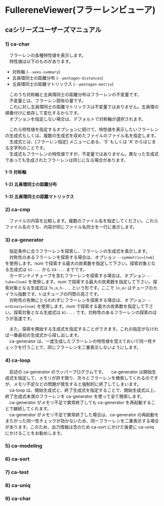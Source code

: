# FullereneViewer(フラーレンビューア)
## caシリーズユーザーズマニュアル

### 1) ca-char
　フラーレンの各種特性値を表示します。  
　特性値は以下のものがあります。

* 対称軸 (`--axes-summary`)
* 五員環同士の距離分布 (`--pentagon-distances`)
* 五員環同士の距離マトリックス (`--pentagon-matrix`)

　このうち対称軸と五員環同士の距離分布はフラーレンの不変量です。  
　不変量とは、フラーレン固有の量です。  
　これに対し五員環同士の距離マトリックスは不変量ではありません。五員環の順番付けに依存して変化するからです。  
　オプションを指定しない場合は、デフォルトで対称軸が選択されます。

　これら特性値を指定するオプションに続けて、特性値を表示したいフラーレンの生成式もしくは、複数の生成式を収めたファイルのファイル名を指定します。  
　生成式とは、[フラーレン指定] メニューにある、'S' もしくは 'A' からはじまる文字列のことです。  
　生成式もフラーレンの特性値ですが、不変量ではありません。異なった生成式であっても生成されたフラーレンは同じになる場合があります。

#### 1-1) 対称軸

#### 1-2) 五員環同士の距離分布

#### 1-3) 五員環同士の距離マトリックス

### 2) ca-cmp
　ファイルの内容を比較します。複数のファイル名を指定してください。これらファイル名のうち、内容が同じファイル名同士を一行に表示します。

### 3) ca-generator
　指定条件に合うフラーレンを探索し、フラーレンの生成式を表示します。  
　対称性のあるフラーレンを探索する場合は、オプション `--symmetric=[num]` を使用します。num で探索する最大の炭素数を指定して下さい。探索対象となる生成式は `S1-...` から `S4-...` までです。  
　カーボンナノチューブを含むフラーレンを探索する場合は、オプション `--tube=[num]` を使用します。num で探索する最大の炭素数を指定して下さい。探索対象となる生成式は `Tn,m,h-...` という形です。ここで `(n,m)` はチューブのカイラル指数です。`h` はチューブの円筒の高さです。  
　対称性の有無にとらわれずにフラーレンを探索する場合は、オプション `--ordinary=[num]` を使用します。num で探索する最大の炭素数を指定して下さい。探索対象となる生成式は `A1-...` です。対称性のあるフラーレンの探索のほうが高速です。  

　また、探索を開始する生成式を指定することができます。これの指定がなければ一番最初の生成式から探し出します。  
　ca-generator は、一度生成したフラーレンの特性値を覚えておいて同一性チェックを行うことで、同じフラーレンを二重表示しないようにします。

### 4) ca-loop
　前述の ca-generator のラッパープログラムです。
　ca-generator は開始生成式を指定して、メモリが許す限り、次々とフラーレンを検索してくれるのですが、メモリ不足などの問題が発生すると強制的に終了してしまいます。  
　ca-loop は、開始生成式と、終了生成式を指定することで、開始生成式以上、終了生成式未満のフラーレンを ca-generator を使って全て検索します。  
　ca-generator がメモリ不足で異常終了しても ca-generator を再起動することで継続してくれます。  
　ca-generator がメモリ不足で異常終了した場合は、ca-generator の再起動をまたがった同一性チェックが効かないため、同一フラーレンを二重表示する場合があります。このため、出力情報は念のため ca-sort にかけた後更に ca-uniq にかけることをお勧めします。

### 5) ca-modeling

### 6) ca-sort

### 7) ca-test

### 8) ca-uniq

### 9) ca-char

